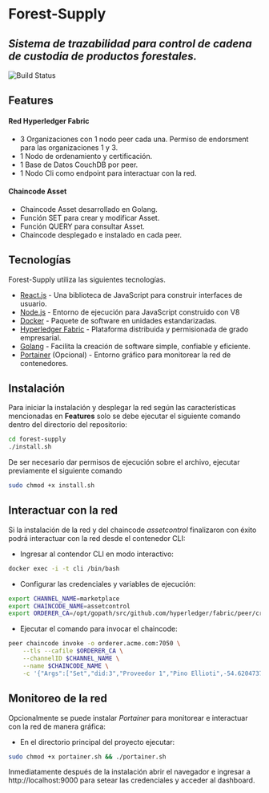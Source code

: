 # Forest-Supply
## _Sistema de trazabilidad para control de cadena de custodia de productos forestales._

![Build Status](https://travis-ci.org/joemccann/dillinger.svg?branch=master)

## Features
#### Red Hyperledger Fabric
- 3 Organizaciones con 1 nodo peer cada una. Permiso de endorsment para las organizaciones 1 y 3.
- 1 Nodo de ordenamiento y certificación.
- 1 Base de Datos CouchDB por peer.
- 1 Nodo Cli como endpoint para interactuar con la red.

#### Chaincode Asset
- Chaincode Asset desarrollado en Golang.
- Función SET para crear y modificar Asset.
- Función QUERY para consultar Asset.
- Chaincode desplegado e instalado en cada peer.

## Tecnologías

Forest-Supply utiliza las siguientes tecnologías.

- [React.js] - Una biblioteca de JavaScript para construir interfaces de usuario.
- [Node.js] - Entorno de ejecución para JavaScript construido con V8
- [Docker] - Paquete de software en unidades estandarizadas.
- [Hyperledger Fabric] - Plataforma  distribuida y permisionada de grado empresarial.
- [Golang] - Facilita la creación de software simple, confiable y eficiente.
- [Portainer] (Opcional) - Entorno gráfico para monitorear la red de contenedores.

## Instalación

Para iniciar la instalación y desplegar la red según las características mencionadas en **Features** solo se debe ejecutar el siguiente comando dentro del directorio del repositorio:

```sh
cd forest-supply
./install.sh
```

De ser necesario dar permisos de ejecución sobre el archivo, ejecutar previamente el siguiente comando

```sh
sudo chmod +x install.sh
```

## Interactuar con la red
Si la instalación de la red y del chaincode *assetcontrol* finalizaron con éxito podrá interactuar con la red desde el contenedor CLI: 

- Ingresar al contendor CLI en modo interactivo:
```sh
docker exec -i -t cli /bin/bash
```
- Configurar las credenciales y variables de ejecución:
```sh
export CHANNEL_NAME=marketplace
export CHAINCODE_NAME=assetcontrol
export ORDERER_CA=/opt/gopath/src/github.com/hyperledger/fabric/peer/crypto/ordererOrganizations/acme.com/orderers/orderer.acme.com/msp/tlscacerts/tlsca.acme.com-cert.pem
```
- Ejecutar el comando para invocar el chaincode:
```sh
peer chaincode invoke -o orderer.acme.com:7050 \
    --tls --cafile $ORDERER_CA \
    --channelID $CHANNEL_NAME \
    --name $CHAINCODE_NAME \
    -c '{"Args":["Set","did:3","Proveedor 1","Pino Ellioti",-54.6204737,-26.0174276]}'
```

## Monitoreo de la red
Opcionalmente se puede instalar *Portainer* para monitorear e interactuar con la red de manera gráfica:

- En el directorio principal del proyecto ejecutar:
```sh
sudo chmod +x portainer.sh && ./portainer.sh
```
Inmediatamente después de la instalación abrir el navegador  e ingresar a http://localhost:9000 para setear las credenciales y acceder al dashboard.

[//]: # (These are reference links used in the body of this note and get stripped out when the markdown processor does its job. There is no need to format nicely because it shouldn't be seen. Thanks SO - http://stackoverflow.com/questions/4823468/store-comments-in-markdown-syntax)

   [node.js]: <http://nodejs.org>
   [Docker]: <https://www.docker.com/>
   [React.js]: <https://reactjs.org/>
   [Hyperledger Fabric]: <https://hyperledger-fabric.readthedocs.io/en/release-2.2/>
   [Golang]: <https://golang.org/>
   [Portainer]: <https://www.portainer.io/>